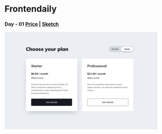 # Frontendaily


### Day - 01 [Price](day-01) | [Sketch](https://www.uidesigndaily.com/posts/sketch-pricing-table-toggle-black-&-white-switch-day-1070)
![](day-01/src/image/day_01.png)
